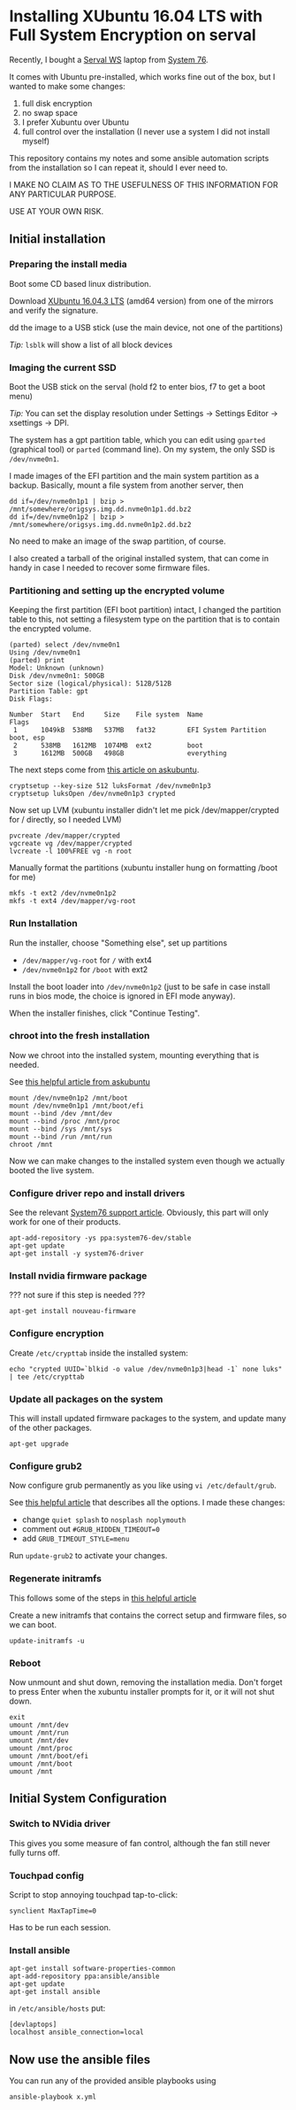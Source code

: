 # Installing XUbuntu 16.04 LTS with Full System Encryption on serval

Recently, I bought a [Serval WS](https://system76.com/laptops/serval) laptop from [System 76](https://system76.com/).

It comes with Ubuntu pre-installed, which works fine out of the box, but I wanted to make some changes:
1. full disk encryption
2. no swap space
3. I prefer Xubuntu over Ubuntu
4. full control over the installation (I never use a system I did not install myself)

This repository contains my notes and some ansible automation scripts from the installation so I can repeat it,
should I ever need to.

I MAKE NO CLAIM AS TO THE USEFULNESS OF THIS INFORMATION FOR ANY PARTICULAR PURPOSE. 

USE AT YOUR OWN RISK.

## Initial installation

### Preparing the install media

Boot some CD based linux distribution.

Download [XUbuntu 16.04.3 LTS](https://xubuntu.org/download/) (amd64 version) from one of the mirrors 
and verify the signature.

dd the image to a USB stick (use the main device, not one of the partitions)

*Tip:* `lsblk` will show a list of all block devices

### Imaging the current SSD

Boot the USB stick on the serval (hold f2 to enter bios, f7 to get a boot menu)

*Tip:* You can set the display resolution under Settings &rightarrow; Settings Editor 
&rightarrow; xsettings &rightarrow; DPI.  

The system has a gpt partition table, which you can edit using `gparted` (graphical tool) or `parted` (command line).
On my system, the only SSD is `/dev/nvme0n1`. 

I made images of the EFI partition and the main system partition as a backup. Basically, mount a file system from 
another server, then 

```
dd if=/dev/nvme0n1p1 | bzip > /mnt/somewhere/origsys.img.dd.nvme0n1p1.dd.bz2
dd if=/dev/nvme0n1p2 | bzip > /mnt/somewhere/origsys.img.dd.nvme0n1p2.dd.bz2
```

No need to make an image of the swap partition, of course.

I also created a tarball of the original installed system, that can come in handy in case I needed 
to recover some firmware files.

### Partitioning and setting up the encrypted volume

Keeping the first partition (EFI boot partition) intact, I changed the partition table to this, not setting a 
filesystem type on the partition that is to contain the encrypted volume.

```
(parted) select /dev/nvme0n1
Using /dev/nvme0n1
(parted) print
Model: Unknown (unknown)
Disk /dev/nvme0n1: 500GB
Sector size (logical/physical): 512B/512B
Partition Table: gpt
Disk Flags:

Number  Start   End     Size    File system  Name                  Flags
 1      1049kB  538MB   537MB   fat32        EFI System Partition  boot, esp
 2      538MB   1612MB  1074MB  ext2         boot
 3      1612MB  500GB   498GB                everything
```

The next steps come from [this article on askubuntu](https://askubuntu.com/questions/623814/install-ubuntu-15-04-with-full-disk-encryption-but-without-swap-partition).

```
cryptsetup --key-size 512 luksFormat /dev/nvme0n1p3
cryptsetup luksOpen /dev/nvme0n1p3 crypted
```

Now set up LVM (xubuntu installer didn't let me pick /dev/mapper/crypted for / directly, so I needed LVM)

```
pvcreate /dev/mapper/crypted
vgcreate vg /dev/mapper/crypted
lvcreate -l 100%FREE vg -n root
``` 

Manually format the partitions (xubuntu installer hung on formatting /boot for me)

```
mkfs -t ext2 /dev/nvme0n1p2
mkfs -t ext4 /dev/mapper/vg-root
```

### Run Installation

Run the installer, choose "Something else", set up partitions 

- `/dev/mapper/vg-root` for `/` with ext4 
- `/dev/nvme0n1p2` for `/boot` with ext2

Install the boot loader into `/dev/nvme0n1p2` (just to be safe in case install runs
in bios mode, the choice is ignored in EFI mode anyway).

When the installer finishes, click "Continue Testing". 

### chroot into the fresh installation

Now we chroot into the installed system, mounting everything that is needed. 

See [this helpful article from askubuntu](https://askubuntu.com/questions/976894/install-package-to-ubuntu-16-04-installation-while-booted-into-live-cd)

```
mount /dev/nvme0n1p2 /mnt/boot
mount /dev/nvme0n1p1 /mnt/boot/efi
mount --bind /dev /mnt/dev
mount --bind /proc /mnt/proc
mount --bind /sys /mnt/sys
mount --bind /run /mnt/run
chroot /mnt
```

Now we can make changes to the installed system even though we actually booted the live system.

### Configure driver repo and install drivers

See the relevant [System76 support article](http://support.system76.com/articles/system76-driver/). 
Obviously, this part will only work for one of their products.

```
apt-add-repository -ys ppa:system76-dev/stable
apt-get update
apt-get install -y system76-driver
```

### Install nvidia firmware package

??? not sure if this step is needed ???

```
apt-get install nouveau-firmware
```

### Configure encryption

Create `/etc/crypttab` inside the installed system:

```
echo "crypted UUID=`blkid -o value /dev/nvme0n1p3|head -1` none luks" | tee /etc/crypttab
```

### Update all packages on the system

This will install updated firmware packages to the system, and update many of the other packages.

```
apt-get upgrade
```

### Configure grub2

Now configure grub permanently as you like using `vi /etc/default/grub`. 

See 
[this helpful article](https://wiki.ubuntuusers.de/GRUB_2/Konfiguration/) that describes all the options.
I made these changes:

- change `quiet splash` to `nosplash noplymouth`
- comment out `#GRUB_HIDDEN_TIMEOUT=0`
- add `GRUB_TIMEOUT_STYLE=menu`

Run `update-grub2` to activate your changes.

### Regenerate initramfs

This follows some of the steps in
[this helpful article](http://thesimplecomputer.info/full-disk-encryption-with-ubuntu)

Create a new initramfs that contains the correct setup and firmware files, so we can boot.

```
update-initramfs -u
```

### Reboot

Now unmount and shut down, removing the installation media. Don't forget to press Enter
when the xubuntu installer prompts for it, or it will not shut down.

```
exit
umount /mnt/dev
umount /mnt/run
umount /mnt/dev
umount /mnt/proc
umount /mnt/boot/efi
umount /mnt/boot
umount /mnt
```

## Initial System Configuration

### Switch to NVidia driver

This gives you some measure of fan control, although the fan still never fully turns off.

### Touchpad config

Script to stop annoying touchpad tap-to-click:

```
synclient MaxTapTime=0
```

Has to be run each session.

### Install ansible

```
apt-get install software-properties-common
apt-add-repository ppa:ansible/ansible
apt-get update
apt-get install ansible
```

in `/etc/ansible/hosts` put:

```
[devlaptops]
localhost ansible_connection=local
```

## Now use the ansible files

You can run any of the provided ansible playbooks using

```
ansible-playbook x.yml
```
